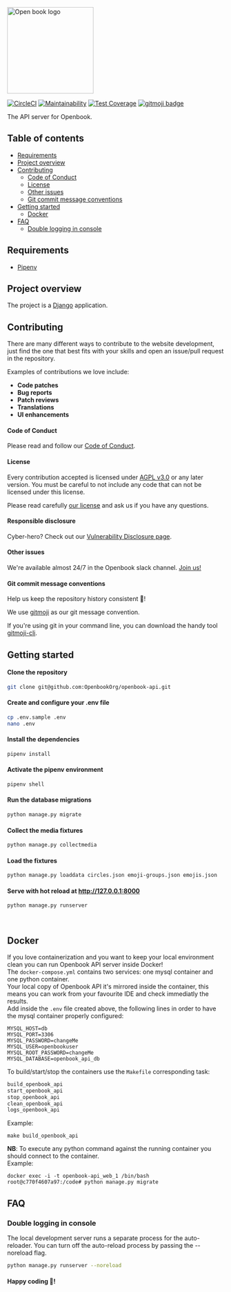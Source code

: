 <img alt="Open book logo" src="https://snag.gy/yWbLr1.jpg" width="200">

[![CircleCI](https://circleci.com/gh/OpenbookOrg/openbook-api.svg?style=svg&circle-token=b41cbfe3c292a3e900120dac5713328b1e754d20)](https://circleci.com/gh/OpenbookOrg/openbook-api) [![Maintainability](https://api.codeclimate.com/v1/badges/5e6ae40e9d945cad0591/maintainability)](https://codeclimate.com/repos/5bbf4878e46c0d3b620000a2/maintainability) [![Test Coverage](https://api.codeclimate.com/v1/badges/5e6ae40e9d945cad0591/test_coverage)](https://codeclimate.com/repos/5bbf4878e46c0d3b620000a2/test_coverage) [![gitmoji badge](https://img.shields.io/badge/gitmoji-%20😜%20😍-FFDD67.svg?style=flat-square)](https://github.com/carloscuesta/gitmoji)


The API server for Openbook.

## Table of contents

- [Requirements](#requirements)
- [Project overview](#project-overview)
- [Contributing](#contributing)
    + [Code of Conduct](#code-of-conduct)
    + [License](#license)
    + [Other issues](#other-issues)
    + [Git commit message conventions](#git-commit-message-conventions)
- [Getting started](#getting-started)
  + [Docker](#docker)
- [FAQ](#faq)
    + [Double logging in console](#double-logging-in-console)

## Requirements

* [Pipenv](https://github.com/pypa/pipenv)

## Project overview

The project is a [Django](https://www.djangoproject.com/start/) application. 

## Contributing

There are many different ways to contribute to the website development, just find the one that best fits with your skills and open an issue/pull request in the repository.

Examples of contributions we love include:

- **Code patches**
- **Bug reports**
- **Patch reviews**
- **Translations**
- **UI enhancements**

#### Code of Conduct

Please read and follow our [Code of Conduct](https://github.com/OpenBookOrg/openbook-api/blob/master/CODE_OF_CONDUCT.md).

#### License

Every contribution accepted is licensed under [AGPL v3.0](http://www.gnu.org/licenses/agpl-3.0.html) or any later version. 
You must be careful to not include any code that can not be licensed under this license.

Please read carefully [our license](https://github.com/OpenBookOrg/openbook-org-backend/blob/master/LICENSE.txt) and ask us if you have any questions.

#### Responsible disclosure

Cyber-hero? Check out our [Vulnerability Disclosure page](https://www.open-book.org/en/vulnerability-report).

#### Other issues

We're available almost 24/7 in the Openbook slack channel. [Join us!](https://join.slack.com/t/openbookorg/shared_invite/enQtNDI2NjI3MDM0MzA2LTYwM2E1Y2NhYWRmNTMzZjFhYWZlYmM2YTQ0MWEwYjYyMzcxMGI0MTFhNTIwYjU2ZDI1YjllYzlhOWZjZDc4ZWY)

#### Git commit message conventions

Help us keep the repository history consistent 🙏!

We use [gitmoji](https://gitmoji.carloscuesta.me/) as our git message convention.

If you're using git in your command line, you can download the handy tool [gitmoji-cli](https://github.com/carloscuesta/gitmoji-cli).

## Getting started

#### Clone the repository

```sh
git clone git@github.com:OpenbookOrg/openbook-api.git
```

#### Create and configure your .env file

```bash
cp .env.sample .env
nano .env
```

#### Install the dependencies
```bash
pipenv install
```

#### Activate the pipenv environment
```bash
pipenv shell
```

#### Run the database migrations
```bash
python manage.py migrate
```

#### Collect the media fixtures

```bash
python manage.py collectmedia
```

#### Load the fixtures
```bash
python manage.py loaddata circles.json emoji-groups.json emojis.json
```

#### Serve with hot reload at http://127.0.0.1:8000
```bash
python manage.py runserver
```

<br>

## Docker
If you love containerization and you want to keep your local environment clean you can run Openbook API server inside Docker! <br>
The `docker-compose.yml` contains two services: one mysql container and one python container. <br>
Your local copy of Openbook API it's mirrored inside the container, this means you can work from your favourite IDE and check immediatly the results. <br>
Add inside the `.env` file created above, the following lines in order to have the mysql container properly configured:
```text
MYSQL_HOST=db
MYSQL_PORT=3306
MYSQL_PASSWORD=changeMe
MYSQL_USER=openbookuser
MYSQL_ROOT_PASSWORD=changeMe
MYSQL_DATABASE=openbook_api_db
```
To build/start/stop the containers use the `Makefile` corresponding task: <br>
```makefile
build_openbook_api
start_openbook_api
stop_openbook_api
clean_openbook_api
logs_openbook_api
```
Example:
```commandline
make build_openbook_api
```
**NB**: To execute any python command against the running container you should connect to the container. <br>
Example:
```commandline
docker exec -i -t openbook-api_web_1 /bin/bash 
root@c770f4607a97:/code# python manage.py migrate
```
## FAQ

### Double logging in console

The local development server runs a separate process for the auto-reloader. You can turn off the auto-reload process by passing the --noreload flag.

````bash
python manage.py runserver --noreload
````

#### Happy coding 🎉!

